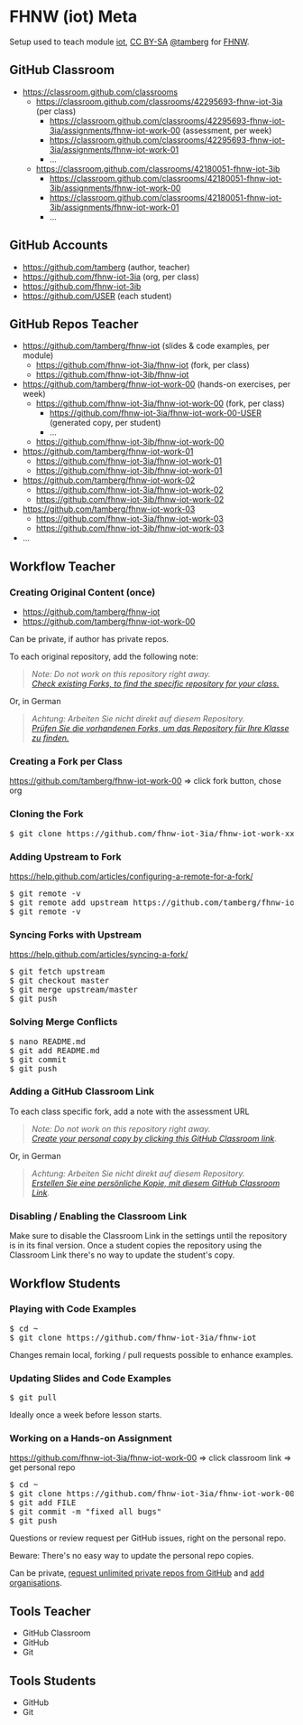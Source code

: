 # FHNW (iot) Meta
Setup used to teach module [iot](https://www.fhnw.ch/de/studium/module/9280188), [CC BY-SA](https://creativecommons.org/licenses/by-sa/4.0/) [@tamberg](https://twitter.com/tamberg) for [FHNW](https://www.fhnw.ch/).

## GitHub Classroom
* https://classroom.github.com/classrooms
  * https://classroom.github.com/classrooms/42295693-fhnw-iot-3ia (per class)
    * https://classroom.github.com/classrooms/42295693-fhnw-iot-3ia/assignments/fhnw-iot-work-00 (assessment, per week)
    * https://classroom.github.com/classrooms/42295693-fhnw-iot-3ia/assignments/fhnw-iot-work-01
    * ...
  * https://classroom.github.com/classrooms/42180051-fhnw-iot-3ib
    * https://classroom.github.com/classrooms/42180051-fhnw-iot-3ib/assignments/fhnw-iot-work-00
    * https://classroom.github.com/classrooms/42180051-fhnw-iot-3ib/assignments/fhnw-iot-work-01
    * ...

## GitHub Accounts
* https://github.com/tamberg (author, teacher)
* https://github.com/fhnw-iot-3ia (org, per class)
* https://github.com/fhnw-iot-3ib
* https://github.com/USER (each student)

## GitHub Repos Teacher
* https://github.com/tamberg/fhnw-iot (slides &amp; code examples, per module)
  * https://github.com/fhnw-iot-3ia/fhnw-iot (fork, per class)
  * https://github.com/fhnw-iot-3ib/fhnw-iot
* https://github.com/tamberg/fhnw-iot-work-00 (hands-on exercises, per week)
  * https://github.com/fhnw-iot-3ia/fhnw-iot-work-00 (fork, per class)
    * https://github.com/fhnw-iot-3ia/fhnw-iot-work-00-USER (generated copy, per student)
    * ...
  * https://github.com/fhnw-iot-3ib/fhnw-iot-work-00
* https://github.com/tamberg/fhnw-iot-work-01
  * https://github.com/fhnw-iot-3ia/fhnw-iot-work-01
  * https://github.com/fhnw-iot-3ib/fhnw-iot-work-01
* https://github.com/tamberg/fhnw-iot-work-02
  * https://github.com/fhnw-iot-3ia/fhnw-iot-work-02
  * https://github.com/fhnw-iot-3ib/fhnw-iot-work-02
* https://github.com/tamberg/fhnw-iot-work-03
  * https://github.com/fhnw-iot-3ia/fhnw-iot-work-03
  * https://github.com/fhnw-iot-3ib/fhnw-iot-work-03
* ...

## Workflow Teacher
### Creating Original Content (once)
* https://github.com/tamberg/fhnw-iot
* https://github.com/tamberg/fhnw-iot-work-00

Can be private, if author has private repos.

To each original repository, add the following note:
> *Note: Do not work on this repository right away.*<br/>
> *[Check existing Forks, to find the specific repository for your class.](../../network/members)*

Or, in German
> *Achtung: Arbeiten Sie nicht direkt auf diesem Repository.*<br/>
> *[Prüfen Sie die vorhandenen Forks, um das Repository für Ihre Klasse zu finden.](../../network/members)*

### Creating a Fork per Class
https://github.com/tamberg/fhnw-iot-work-00 => click fork button, chose org

### Cloning the Fork
<pre>$ git clone https://github.com/fhnw-iot-3ia/fhnw-iot-work-xx</pre>

### Adding Upstream to Fork
https://help.github.com/articles/configuring-a-remote-for-a-fork/
<pre>$ git remote -v
$ git remote add upstream https://github.com/tamberg/fhnw-iot-work-xx
$ git remote -v</pre>

### Syncing Forks with Upstream
https://help.github.com/articles/syncing-a-fork/
<pre>$ git fetch upstream
$ git checkout master
$ git merge upstream/master
$ git push</pre>

### Solving Merge Conflicts
<pre>$ nano README.md
$ git add README.md
$ git commit
$ git push</pre>

### Adding a GitHub Classroom Link
To each class specific fork, add a note with the assessment URL
> *Note: Do not work on this repository right away.*<br/>
> *[Create your personal copy by clicking this GitHub Classroom link](https://classroom.github.com/a/TODO).*

Or, in German
> *Achtung: Arbeiten Sie nicht direkt auf diesem Repository.*<br/>
> *[Erstellen Sie eine persönliche Kopie, mit diesem GitHub Classroom Link](https://classroom.github.com/a/TODO).*

### Disabling / Enabling the Classroom Link
Make sure to disable the Classroom Link in the settings until the repository is in its final version. Once a student copies the repository using the Classroom Link there's no way to update the student's copy.

## Workflow Students
### Playing with Code Examples
<pre>$ cd ~
$ git clone https://github.com/fhnw-iot-3ia/fhnw-iot</pre>

Changes remain local, forking / pull requests possible to enhance examples.

### Updating Slides and Code Examples
<pre>$ git pull</pre>

Ideally once a week before lesson starts.

### Working on a Hands-on Assignment
https://github.com/fhnw-iot-3ia/fhnw-iot-work-00 => click classroom link => get personal repo
<pre>$ cd ~
$ git clone https://github.com/fhnw-iot-3ia/fhnw-iot-work-00-USER
$ git add FILE
$ git commit -m "fixed all bugs"
$ git push</pre>

Questions or review request per GitHub issues, right on the personal repo.

Beware: There's no easy way to update the personal repo copies.

Can be private, [request unlimited private repos from GitHub](https://education.github.com/discount_requests/new) and [add organisations](https://education.github.com/benefits).

## Tools Teacher
* GitHub Classroom
* GitHub
* Git

## Tools Students
* GitHub
* Git
